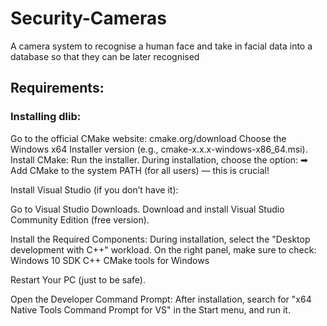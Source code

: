 # Security-Cameras
A camera system to recognise a human face and take in facial data into a database so that they can be later recognised


## Requirements:

### Installing dlib:

Go to the official CMake website: cmake.org/download
Choose the Windows x64 Installer version (e.g., cmake-x.x.x-windows-x86_64.msi).
Install CMake:
Run the installer.
During installation, choose the option:
➡ Add CMake to the system PATH (for all users) — this is crucial!

Install Visual Studio (if you don’t have it):

Go to Visual Studio Downloads.
Download and install Visual Studio Community Edition (free version).

Install the Required Components:
During installation, select the "Desktop development with C++" workload.
On the right panel, make sure to check:
Windows 10 SDK
C++ CMake tools for Windows

Restart Your PC (just to be safe).

Open the Developer Command Prompt:
After installation, search for "x64 Native Tools Command Prompt for VS" in the Start menu, and run it.
